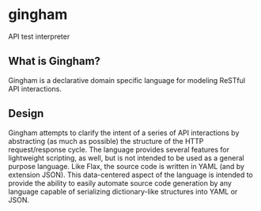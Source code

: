 # gingham
API test interpreter

## What is Gingham?
Gingham is a declarative domain specific language for modeling ReSTful API interactions.

## Design

Gingham attempts to clarify the intent of a series of API interactions by abstracting (as much as possible) 
the structure of the HTTP request/response cycle. The language provides several features for lightweight
scripting, as well, but is not intended to be used as a general purpose language. Like Flax, the source
code is written in YAML (and by extension JSON). This data-centered aspect of the language is intended to 
provide the ability to easily automate source code generation by any language capable of serializing 
dictionary-like structures into YAML or JSON.
